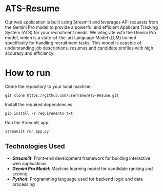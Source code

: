 # ATS-Resume
Our web application is built using Streamlit and leverages API requests from the Gemini Pro model to provide a powerful and efficient Applicant Tracking System (ATS) for your recruitment needs.  We integrate with the Gemini Pro model, which is a state-of-the-art Language Model (LLM) trained specifically for handling recruitment tasks. This model is capable of understanding job descriptions, resumes,and candidate profiles with high accuracy and efficiency.
# How to run
Clone the repository to your local machine:
```
git clone https://github.com/username/ATS-Resume.git
```
Install the required dependencies:
```
pip install -r requirements.txt
```
Run the Streamlit app:
```
streamlit run app.py
```
## Technologies Used
- ***Streamlit***: Front-end development framework for building interactive web applications.
- ***Gemini Pro Model***: Machine learning model for candidate ranking and scoring.
- ***Python***: Programming language used for backend logic and data processing


